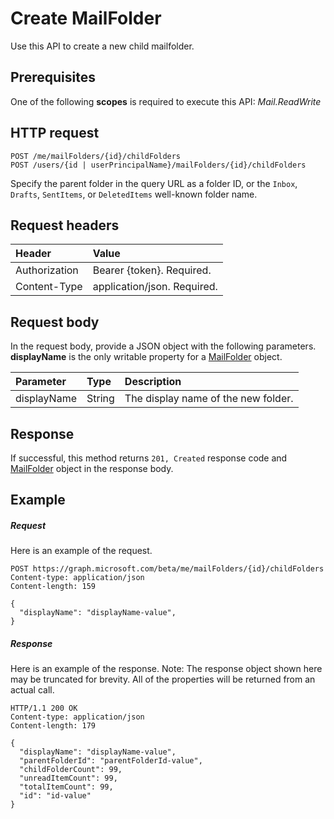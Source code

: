 # Create MailFolder

Use this API to create a new child mailfolder.

## Prerequisites
One of the following **scopes** is required to execute this API:
*Mail.ReadWrite*
## HTTP request
<!-- { "blockType": "ignored" } -->
```http
POST /me/mailFolders/{id}/childFolders
POST /users/{id | userPrincipalName}/mailFolders/{id}/childFolders
```

Specify the parent folder in the query URL as a folder ID, or the `Inbox`, `Drafts`, `SentItems`, or 
`DeletedItems` well-known folder name.

## Request headers
| Header       | Value |
|:---------------|:--------|
| Authorization  | Bearer {token}. Required.  |
| Content-Type  | application/json. Required.  |

## Request body
In the request body, provide a JSON object with the following parameters. **displayName** is the only writable property for a 
[MailFolder](../resources/mailfolder.md) object.

| Parameter	   | Type	|Description|
|:---------------|:--------|:----------|
|displayName|String|The display name of the new folder.|

## Response
If successful, this method returns `201, Created` response code and [MailFolder](../resources/mailfolder.md) object in the response body.

## Example
##### Request
Here is an example of the request.
<!-- {
  "blockType": "request",
  "name": "create_mailfolder_from_mailfolder"
}-->
```http
POST https://graph.microsoft.com/beta/me/mailFolders/{id}/childFolders
Content-type: application/json
Content-length: 159

{
  "displayName": "displayName-value",
}
```

##### Response
Here is an example of the response. Note: The response object shown here may be truncated for brevity. All of the properties will be returned from an actual call.
<!-- {
  "blockType": "response",
  "truncated": true,
  "@odata.type": "microsoft.graph.mailFolder"
} -->
```http
HTTP/1.1 200 OK
Content-type: application/json
Content-length: 179

{
  "displayName": "displayName-value",
  "parentFolderId": "parentFolderId-value",
  "childFolderCount": 99,
  "unreadItemCount": 99,
  "totalItemCount": 99,
  "id": "id-value"
}
```

<!-- uuid: 8fcb5dbc-d5aa-4681-8e31-b001d5168d79
2015-10-25 14:57:30 UTC -->
<!-- {
  "type": "#page.annotation",
  "description": "Create MailFolder",
  "keywords": "",
  "section": "documentation",
  "tocPath": ""
}-->
